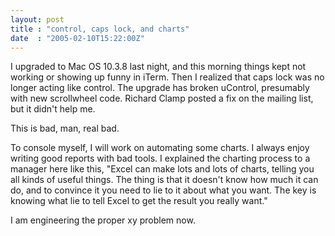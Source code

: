 ```yaml
---
layout: post
title : "control, caps lock, and charts"
date  : "2005-02-10T15:22:00Z"
---
```

I upgraded to Mac OS 10.3.8 last night, and this morning things kept not working or showing up funny in iTerm.  Then I realized that caps lock was no longer acting like control.  The upgrade has broken uControl, presumably with new scrollwheel code.  Richard Clamp posted a fix on the mailing list, but it didn't help me.

This is bad, man, real bad.

To console myself, I will work on automating some charts.  I always enjoy writing good reports with bad tools.  I explained the charting process to a manager here like this, "Excel can make lots and lots of charts, telling you all kinds of useful things.  The thing is that it doesn't know how much it can do, and to convince it you need to lie to it about what you want.  The key is knowing what lie to tell Excel to get the result you really want."

I am engineering the proper xy problem now.

